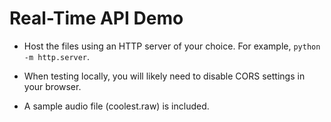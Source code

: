 # Real-Time API Demo

* Host the files using an HTTP server of your choice. For example, `python -m http.server`.

* When testing locally, you will likely need to disable CORS settings in your browser.

* A sample audio file (coolest.raw) is included.
